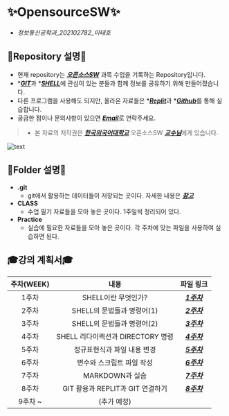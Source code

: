 # **✨OpensourceSW✨**  
- _정보통신공학과_202102782_이태호_  
## **📖Repository 설명📖**
+ 현재 repository는 [__*오픈소스SW*__](https://wis.hufs.ac.kr/src08/jsp/lecture/syllabus.jsp?mode=print&ledg_year=2024&ledg_sessn=1&org_sect=A&lssn_cd=T01222202, "강의설명 및 계획서") 과목 수업을 기록하는 Repository입니다.
+ \*[***GIT***](https://www.google.com/search?q=git%3F&sca_esv=2358ec6357e7f4b8&ei=XTVQZr7aOM3f2roPzq6UqAM&udm=&ved=0ahUKEwj-_MGS1qWGAxXNr1YBHU4XBTUQ4dUDCBA&uact=5&oq=git%3F&gs_lp=Egxnd3Mtd2l6LXNlcnAiBGdpdD8yChAAGIAEGEMYigUyChAAGIAEGEMYigUyEhAuGIAEGNEDGEMYxwEYigUYCjIIEAAYgAQYsQMyCBAAGIAEGLEDMgoQABiABBhDGIoFMgsQABiABBixAxiDATIIEAAYgAQYsQMyCxAAGIAEGLEDGIMBMgoQABiABBhDGIoFSPwDUOgCWOgCcAF4AJABAJgBiAGgAf8BqgEDMC4yuAEDyAEA-AEBmAICoAKaAcICChAAGLADGNYEGEeYAwCIBgGQBgqSBwMxLjGgB4wM&sclient=gws-wiz-serp, "GIT 정보")과 \*[***SHELL***](https://www.google.com/search?q=SHELL&sca_esv=2358ec6357e7f4b8&ei=2DVQZpa0BfvF0-kP5KqyiAM&udm=&ved=0ahUKEwiWgOLM1qWGAxX74jQHHWSVDDEQ4dUDCBA&uact=5&oq=SHELL&gs_lp=Egxnd3Mtd2l6LXNlcnAiBVNIRUxMMgoQABiABBhDGIoFMgoQABiABBhDGIoFMgoQABiABBhDGIoFMgsQABiABBixAxiDATIFEAAYgAQyBRAuGIAEMgsQLhiABBixAxiDATIKEAAYgAQYQxiKBTIFEAAYgAQyBRAuGIAESK0HUABYhgZwAHgBkAEAmAGJAaABkAWqAQMwLjW4AQPIAQD4AQGYAgWgArkFwgINEC4YgAQY0QMYxwEYCsICERAuGIAEGLEDGNEDGIMBGMcBwgIQEC4YgAQY0QMYQxjHARiKBcICBBAAGAPCAgcQABiABBgKwgIKEC4YgAQYQxiKBcICBBAuGAPCAggQLhiABBixA5gDAJIHAzAuNaAHgTQ&sclient=gws-wiz-serp, "SHELL 정보")에 관심이 있는 분들과 함께 정보를 공유하기 위해 만들어졌습니다.
+ 다른 프로그램을 사용해도 되지만, 올라온 자료들은 \*[***Replit***](https://replit.com/, "Replit 바로가기")과 \*[***Github***](https://github.com/, "Github 바로가기")를 통해 실습합니다.
+ 궁금한 점이나 문의사항이 있으면 [***Email***](, "dlg32@naver.com")로 연락주세요.

> + 본 자료의 저작권은 [***한국외국어대학교***](https://www.hufs.ac.kr/hufs/index.do, "홈페이지") 오픈소스SW [***교수님***](, "ahrii.kim@hufs.ac.kr")에게 있습니다.

![text](https://blog.kakaocdn.net/dn/exQOEi/btrFybgiqUS/KzW7Duk909nQgbyk7K830K/img.png)  

## **📂Folder 설명📂**  

+ **.git**
  + git에서 활용하는 데이터들이 저장되는 곳이다. 자세한 내용은 [***참고***](https://tecoble.techcourse.co.kr/post/2021-07-08-dot-git/, ".git 설명")
+ **CLASS**
  + 수업 필기 자료들을 모아 놓은 곳이다. 1주일씩 정리되어 있다.
+ **Practice**
  + 실습에 필요한 자료들을 모아 놓은 곳이다. 각 주차에 맞는 파일을 사용하여 실습하면 된다.   

## **🎓강의 계획서🎓**
|주차(WEEK)|내용|파일 링크|
|:---------:|:--------------------------:|:-----------------:|
|1주차|SHELL이란 무엇인가?| [***1주차***](https://github.com/dlg3212/Git_opensource/blob/811d10cb2611b48ef1887130f64db685d607a61f/CLASS/04.01, "1주차")
|2주차|SHELL의 문법들과 명령어(1)|[***2주차***](https://replit.com/@dlg32123/Gitopensource#CLASS/3.18, "2주차")
|3주차|SHELL의 문법들과 명령어(2)|[***3주차***](https://github.com/dlg3212/Git_opensource/blob/main/CLASS/04.01, "3주차")
|4주차|SHELL 리다이렉션과 DIRECTORY 명령|[***4주차***](https://replit.com/@dlg32123/Gitopensource#CLASS/04.08, "4주차")
|5주차|정규표현식과 파일 내용 변경|[***5주차***](https://replit.com/@dlg32123/Gitopensource#CLASS/04.15, "5주차")
|6주차|변수와 스크립트 파일 작성|[***6주차***](https://replit.com/@dlg32123/Gitopensource#CLASS/4.29, "6주차")
|7주차|MARKDOWN과 실습|[***7주차***](https://replit.com/@dlg32123/Gitopensource#CLASS/5.13, "7주차")
|8주차| GIT 활용과 REPLIT과 GIT 연결하기|[***8주차***](#CLASS/5.13, "8주차")
|9주차 ~| (추가 예정)|
